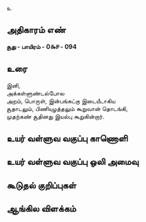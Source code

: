 உ


## அதிகாரம் எண்

**சூது - பாயிரம் - 0௯௪ - 094**

## உரை

இனி,  
அக்கள்ளுண்டல்போல  
அறம், பொருள், இன்பங்கட்கு இடையீடாகிய  
சூதாடலும், பிணியுழத்தலும் கூறுவான் தொடங்கி,  
முதற்கண் சூதினது இயல்பு கூறுகின்றார்.

## உயர் வள்ளுவ வகுப்பு காணொளி


## உயர் வள்ளுவ வகுப்பு ஒலி அமைவு 


## கூடுதல் குறிப்புகள்


## ஆங்கில விளக்கம்


